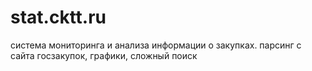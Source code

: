 # stat.cktt.ru
система мониторинга и анализа информации о закупках.
парсинг с сайта госзакупок, графики, сложный поиск
